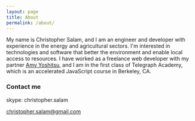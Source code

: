 ```yaml
---
layout: page
title: About
permalink: /about/
---
```


My name is Christopher Salam, and I am an engineer and developer with experience in the energy and agricultural sectors. I'm interested in technologies and software that better the environment and enable local access to resources. I have worked as a freelance web developer with my partner <a href="http://www.amyyoshitsu.com" target="_blank">Amy Yoshitsu</a>, and I am in the first class of Telegraph Academy, which is an accelerated JavaScript course in Berkeley, CA.

### Contact me

skype: christopher.salam

[christopher.salam@gmail.com](mailto:christopher.salam@gmail.com)
